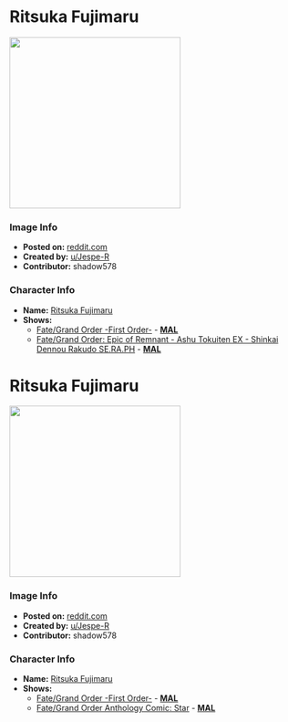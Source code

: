 # Ritsuka Fujimaru

<img src="https://raw.githubusercontent.com/shadow578/Project-Padoru/master/Padoru/U_Jespe-R/fate-gudako.png" height="300">

### Image Info
* **Posted on:**     [reddit.com](https://www.reddit.com/r/Padoru/comments/fajm4s/daily_padoru_58_gudako_fate/)
* **Created by:**    [u/Jespe-R](https://github.com/shadow578/Project-Padoru/blob/master/table-of-contents/creators/uJespeR.md)
* **Contributor:**   shadow578

### Character Info
* **Name:**   [Ritsuka Fujimaru](https://myanimelist.net/character/145734)
* **Shows:**
  * [Fate/Grand Order -First Order-](https://github.com/shadow578/Project-Padoru/blob/master/table-of-contents/shows/FateGrandOrderFirstOrder.md) - [__MAL__](https://myanimelist.net/anime/34321/Fate_Grand_Order__First_Order)
  * [Fate/Grand Order: Epic of Remnant - Ashu Tokuiten EX - Shinkai Dennou Rakudo SE.RA.PH](https://github.com/shadow578/Project-Padoru/blob/master/table-of-contents/shows/FateGrandOrderEpicofRemnantAshuTokuitenEXShinkaiDennouRakudoSERAPH.md) - [__MAL__](https://myanimelist.net/manga/118401/Fate_Grand_Order__Epic_of_Remnant_-_Ashu_Tokuiten_EX_-_Shinkai_Dennou_Rakudo_SERAPH)


# Ritsuka Fujimaru

<img src="https://raw.githubusercontent.com/shadow578/Project-Padoru/master/Padoru/U_Jespe-R/fate-gudao.png" height="300">

### Image Info
* **Posted on:**     [reddit.com](https://www.reddit.com/r/Padoru/comments/fr9xtf/daily_padoru_89_gudao_fate/)
* **Created by:**    [u/Jespe-R](https://github.com/shadow578/Project-Padoru/blob/master/table-of-contents/creators/uJespeR.md)
* **Contributor:**   shadow578

### Character Info
* **Name:**   [Ritsuka Fujimaru](https://myanimelist.net/character/145734)
* **Shows:**
  * [Fate/Grand Order -First Order-](https://github.com/shadow578/Project-Padoru/blob/master/table-of-contents/shows/FateGrandOrderFirstOrder.md) - [__MAL__](https://myanimelist.net/anime/34321/Fate_Grand_Order__First_Order)
  * [Fate/Grand Order Anthology Comic: Star](https://github.com/shadow578/Project-Padoru/blob/master/table-of-contents/shows/FateGrandOrderAnthologyComicStar.md) - [__MAL__](https://myanimelist.net/manga/96890/Fate_Grand_Order_Anthology_Comic__Star)


